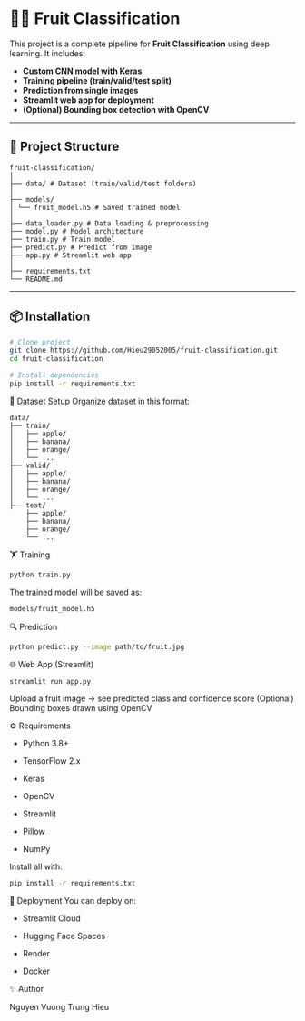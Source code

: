 # 🍎🍌 Fruit Classification

This project is a complete pipeline for **Fruit Classification** using deep learning. It includes:

- **Custom CNN model with Keras**
- **Training pipeline (train/valid/test split)**
- **Prediction from single images**
- **Streamlit web app for deployment**
- **(Optional) Bounding box detection with OpenCV**

---

## 🚀 Project Structure
```
fruit-classification/
│
├── data/ # Dataset (train/valid/test folders)
│
├── models/
│ └── fruit_model.h5 # Saved trained model
│
├── data_loader.py # Data loading & preprocessing
├── model.py # Model architecture
├── train.py # Train model
├── predict.py # Predict from image
├── app.py # Streamlit web app
│
├── requirements.txt
└── README.md
```


---

## 📦 Installation

```bash
# Clone project
git clone https://github.com/Hieu29052005/fruit-classification.git
cd fruit-classification

# Install dependencies
pip install -r requirements.txt
```
📂 Dataset Setup
Organize dataset in this format:

```
data/
├── train/
│   ├── apple/
│   ├── banana/
│   ├── orange/
│   └── ...
├── valid/
│   ├── apple/
│   ├── banana/
│   ├── orange/
│   └── ...
├── test/
    ├── apple/
    ├── banana/
    ├── orange/
    └── ...
```
🏋️ Training
```bash
python train.py
```
The trained model will be saved as:

```bash
models/fruit_model.h5
```
🔍 Prediction
```bash
python predict.py --image path/to/fruit.jpg
```
🌐 Web App (Streamlit)
```bash
streamlit run app.py
```
Upload a fruit image → see predicted class and confidence score
(Optional) Bounding boxes drawn using OpenCV

⚙️ Requirements
* Python 3.8+

* TensorFlow 2.x

* Keras

* OpenCV

* Streamlit

* Pillow

* NumPy

Install all with:

```bash
pip install -r requirements.txt
```
📌 Deployment
You can deploy on:

* Streamlit Cloud

* Hugging Face Spaces

* Render

* Docker

✨ Author

Nguyen Vuong Trung Hieu

